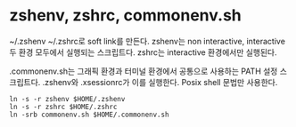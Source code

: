 # zshenv, zshrc, commonenv.sh

~/.zshenv ~/.zshrc로 soft link를 만든다. zshenv는 non interactive,
interactive 두 환경 모두에서 실행되는 스크립트다. zshrc는 interactive
환경에서만 실행된다.

.commonenv.sh는 그래픽 환경과 터미널 환경에서 공통으로 사용하는 PATH
설정 스크립트다. .zshenv와 .xsessionrc가 이를 실행한다. Posix shell
문법만 사용한다.

```
ln -s -r zshenv $HOME/.zshenv
ln -s -r zshrc $HOME/.zshrc
ln -srb commonenv.sh $HOME/.commonenv.sh
```
